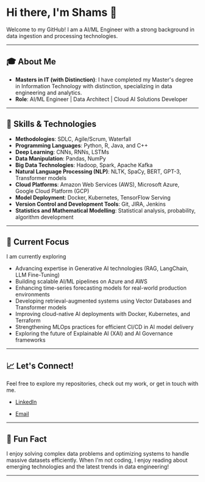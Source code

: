 
# Hi there, I'm Shams 👋

Welcome to my GitHub! I am a AI/ML Engineer with a strong background in data ingestion and processing technologies.

---

## 🎓 About Me

- **Masters in IT (with Distinction)**: I have completed my Master's degree in Information Technology with distinction, specializing in data engineering and analytics.
- **Role**: AI/ML Engineer | Data Architect | Cloud AI Solutions Developer


---

## 🚀 Skills & Technologies

- **Methodologies**: SDLC, Agile/Scrum, Waterfall
- **Programming Languages**: Python, R, Java, and C++
- **Deep Learning**: CNNs, RNNs, LSTMs
- **Data Manipulation**: Pandas, NumPy
- **Big Data Technologies**: Hadoop, Spark, Apache Kafka
- **Natural Language Processing (NLP)**: NLTK, SpaCy, BERT, GPT-3, Transformer models
- **Cloud Platforms**: Amazon Web Services (AWS), Microsoft Azure, Google Cloud Platform (GCP)
- **Model Deployment**: Docker, Kubernetes, TensorFlow Serving
- **Version Control and Development Tools**: Git, JIRA, Jenkins
- **Statistics and Mathematical Modelling**: Statistical analysis, probability, algorithm development 

---

## 🌱 Current Focus

I am currently exploring 
- Advancing expertise in Generative AI technologies (RAG, LangChain, LLM Fine-Tuning)
- Building scalable AI/ML pipelines on Azure and AWS
- Enhancing time-series forecasting models for real-world production environments
- Developing retrieval-augmented systems using Vector Databases and Transformer models
- Improving cloud-native AI deployments with Docker, Kubernetes, and Terraform
- Strengthening MLOps practices for efficient CI/CD in AI model delivery
- Exploring the future of Explainable AI (XAI) and AI Governance frameworks
---

## 📈 Let's Connect!

Feel free to explore my repositories, check out my work, or get in touch with me.

- [LinkedIn](www.linkedin.com/in/shams-tabrez-syed)

- [Email](syedshams9767@gmail.com)

---

## 💬 Fun Fact

I enjoy solving complex data problems and optimizing systems to handle massive datasets efficiently. When I'm not coding, I enjoy reading about emerging technologies and the latest trends in data engineering!

---


<!---
ShamsTabrezSyed/ShamsTabrezSyed is a ✨ special ✨ repository because its `README.md` (this file) appears on your GitHub profile.
You can click the Preview link to take a look at your changes.
--->
